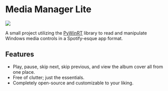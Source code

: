 # Media Manager Lite

![](https://hackatime-badge.hackclub.com/U097C2WLHAS/windows_media_manager)

A small project utilizing the [PyWinRT](https://github.com/pywinrt/pywinrt) library to read and manipulate Windows media controls in a Spotify-esque app format.

## Features
- Play, pause, skip next, skip previous, and view the album cover all from one place.
- Free of clutter; just the essentials.
- Completely open-source and customizable to your liking.